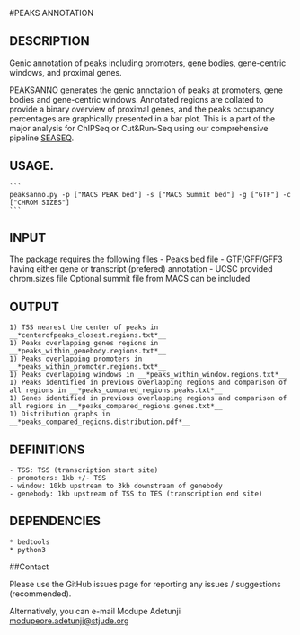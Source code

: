#PEAKS ANNOTATION

## DESCRIPTION

Genic annotation of peaks including promoters, gene bodies, gene-centric windows, and proximal genes.

PEAKSANNO generates the genic annotation of peaks at promoters, gene bodies and gene-centric windows.
Annotated regions are collated to provide a binary overview of proximal genes, and the peaks occupancy 
percentages are graphically presented in a bar plot.
This is a part of the major analysis for ChIPSeq or Cut&Run-Seq using our comprehensive pipeline [SEASEQ](https://github.com/stjude/seaseq/).

## USAGE.
	```
	peaksanno.py -p ["MACS PEAK bed"] -s ["MACS Summit bed"] -g ["GTF"] -c ["CHROM SIZES"]
	```
## INPUT
The package requires the following files
	- Peaks bed file
	- GTF/GFF/GFF3 having either gene or transcript (prefered) annotation
	- UCSC provided chrom.sizes file
Optional summit file from MACS can be included

## OUTPUT

	1) TSS nearest the center of peaks in __*centerofpeaks_closest.regions.txt*__
	1) Peaks overlapping genes regions in __*peaks_within_genebody.regions.txt*__
	1) Peaks overlapping promoters in __*peaks_within_promoter.regions.txt*__
	1) Peaks overlapping windows in __*peaks_within_window.regions.txt*__
	1) Peaks identified in previous overlapping regions and comparison of all regions in __*peaks_compared_regions.peaks.txt*__
	1) Genes identified in previous overlapping regions and comparison of all regions in __*peaks_compared_regions.genes.txt*__
	1) Distribution graphs in __*peaks_compared_regions.distribution.pdf*__

## DEFINITIONS
	- TSS: TSS (transcription start site)
	- promoters: 1kb +/- TSS
	- window: 10kb upstream to 3kb downstream of genebody
	- genebody: 1kb upstream of TSS to TES (transcription end site)

## DEPENDENCIES
	* bedtools
	* python3


##Contact

Please use the GitHub issues page for reporting any issues / suggestions (recommended). 

Alternatively, you can e-mail Modupe Adetunji <modupeore.adetunji@stjude.org>

